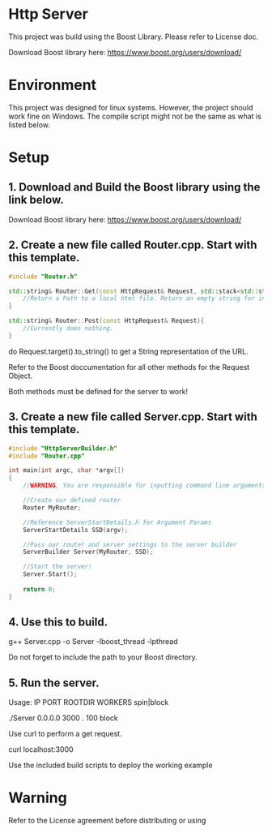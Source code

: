 # Http Server
This project was build using the Boost Library. Please refer to License doc.

Download Boost library here: https://www.boost.org/users/download/

# Environment
This project was designed for linux systems. However, the project should work fine on Windows. The compile script might not be the same as what is listed below.

# Setup
## 1. Download and Build the Boost library using the link below.
Download Boost library here: https://www.boost.org/users/download/

## 2. Create a new file called Router.cpp. Start with this template.
```cpp
#include "Router.h"

std::string& Router::Get(const HttpRequest& Request, std::stack<std::string>& CookieStack){
    //Return a Path to a local html file. Return an empty string for invalid URL.
}

std::string& Router::Post(const HttpRequest& Request){
    //Currently does nothing.
}
```
do Request.target().to_string() to get a String representation of the URL.

Refer to the Boost doccumentation for all other methods for the Request Object.

Both methods must be defined for the server to work!

## 3. Create a new file called Server.cpp. Start with this template.
```cpp
#include "HttpServerBuilder.h"
#include "Router.cpp"

int main(int argc, char *argv[])
{
    //WARNING, You are responsible for inputting command line arguments and checking their validity!

    //Create our defined router
    Router MyRouter;

    //Reference ServerStartDetails.h for Argument Params
    ServerStartDetails SSD(argv);

    //Pass our router and server settings to the server builder
    ServerBuilder Server(MyRouter, SSD);

    //Start the server!
    Server.Start();
    
    return 0;
}
```
## 4. Use this to build.
g++ Server.cpp -o Server -lboost_thread -lpthread

Do not forget to include the path to your Boost directory.

## 5. Run the server.
Usage: IP PORT ROOTDIR WORKERS spin|block

./Server 0.0.0.0 3000 . 100 block

Use curl to perform a get request.

curl localhost:3000

Use the included build scripts to deploy the working example
# Warning
Refer to the License agreement before distributing or using
